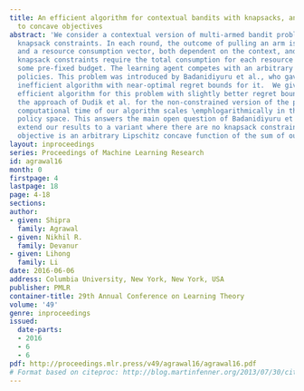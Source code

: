 ```yaml
---
title: An efficient algorithm for contextual bandits with knapsacks, and an extension
  to concave objectives
abstract: 'We consider a contextual version of multi-armed bandit problem with global
  knapsack constraints. In each round, the outcome of pulling an arm is a scalar reward
  and a resource consumption vector, both dependent on the context, and the global
  knapsack constraints require the total consumption for each resource to be below
  some pre-fixed budget. The learning agent competes with an arbitrary set of context-dependent
  policies. This problem was introduced by Badanidiyuru et al., who gave a computationally
  inefficient algorithm with near-optimal regret bounds for it.  We give a \emphcomputationally
  efficient algorithm for this problem with slightly better regret bounds, by generalizing
  the approach of Dudik et al. for the non-constrained version of the problem. The
  computational time of our algorithm scales \emphlogarithmically in the size of the
  policy space. This answers the main open question of Badanidiyuru et al. We also
  extend our results to a variant where there are no knapsack constraints but the
  objective is an arbitrary Lipschitz concave function of the sum of outcome vectors. '
layout: inproceedings
series: Proceedings of Machine Learning Research
id: agrawal16
month: 0
firstpage: 4
lastpage: 18
page: 4-18
sections: 
author:
- given: Shipra
  family: Agrawal
- given: Nikhil R.
  family: Devanur
- given: Lihong
  family: Li
date: 2016-06-06
address: Columbia University, New York, New York, USA
publisher: PMLR
container-title: 29th Annual Conference on Learning Theory
volume: '49'
genre: inproceedings
issued:
  date-parts:
  - 2016
  - 6
  - 6
pdf: http://proceedings.mlr.press/v49/agrawal16/agrawal16.pdf
# Format based on citeproc: http://blog.martinfenner.org/2013/07/30/citeproc-yaml-for-bibliographies/
---
```

